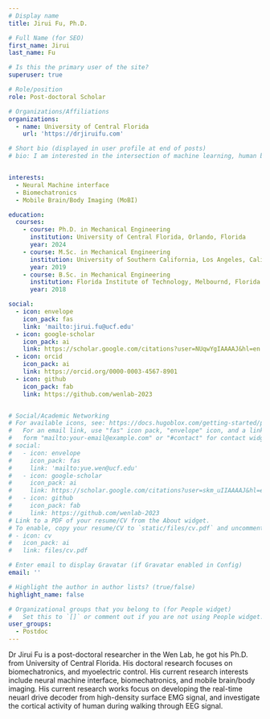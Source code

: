 ```yaml
---
# Display name
title: Jirui Fu, Ph.D.

# Full Name (for SEO)
first_name: Jirui 
last_name: Fu

# Is this the primary user of the site?
superuser: true

# Role/position
role: Post-doctoral Scholar

# Organizations/Affiliations
organizations:
  - name: University of Central Florida
    url: 'https://drjiruifu.com'

# Short bio (displayed in user profile at end of posts)
# bio: I am interested in the intersection of machine learning, human biomechanics, and intelligent systems. My work focuses on developing learning-based control policies for humanoid and assistive robotics, leveraging physics-based simulation environments as a foundation for sim-to-real transfer. I aim to create adaptable and efficient training methods that bridge the gap between virtual learning and real-world deployment.


interests:
  - Neural Machine interface
  - Biomechatronics
  - Mobile Brain/Body Imaging (MoBI)

education:
  courses:
    - course: Ph.D. in Mechanical Engineering
      institution: University of Central Florida, Orlando, Florida
      year: 2024
    - course: M.Sc. in Mechanical Engineering
      institution: University of Southern California, Los Angeles, California
      year: 2019
    - course: B.Sc. in Mechanical Engineering
      institution: Florida Institute of Technology, Melbournd, Florida
      year: 2018

social:
  - icon: envelope
    icon_pack: fas
    link: 'mailto:jirui.fu@ucf.edu'
  - icon: google-scholar
    icon_pack: ai
    link: https://scholar.google.com/citations?user=NUqwYgIAAAAJ&hl=en
  - icon: orcid
    icon_pack: ai
    link: https://orcid.org/0000-0003-4567-8901
  - icon: github
    icon_pack: fab
    link: https://github.com/wenlab-2023


# Social/Academic Networking
# For available icons, see: https://docs.hugoblox.com/getting-started/page-builder/#icons
#   For an email link, use "fas" icon pack, "envelope" icon, and a link in the
#   form "mailto:your-email@example.com" or "#contact" for contact widget.
# social:
#   - icon: envelope
#     icon_pack: fas
#     link: 'mailto:yue.wen@ucf.edu'
#   - icon: google-scholar
#     icon_pack: ai
#     link: https://scholar.google.com/citations?user=skm_uIIAAAAJ&hl=en
#   - icon: github
#     icon_pack: fab
#     link: https://github.com/wenlab-2023
# Link to a PDF of your resume/CV from the About widget.
# To enable, copy your resume/CV to `static/files/cv.pdf` and uncomment the lines below.
# - icon: cv
#   icon_pack: ai
#   link: files/cv.pdf

# Enter email to display Gravatar (if Gravatar enabled in Config)
email: ''

# Highlight the author in author lists? (true/false)
highlight_name: false

# Organizational groups that you belong to (for People widget)
#   Set this to `[]` or comment out if you are not using People widget.
user_groups:
  - Postdoc
---
```


Dr Jirui Fu is a post-doctoral researcher in the Wen Lab, he got his Ph.D. from University of Central Florida. His doctoral research focuses on biomechatronics, and myoelectric control. His current research interests include neural machine interface, biomechatronics, and mobile brain/body imaging. His current research works focus on developing the real-time neuarl drive decoder from high-density surface EMG signal, and investigate the cortical activity of human during walking through EEG signal.
